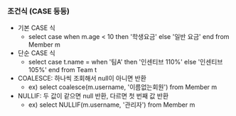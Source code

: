 ### 조건식 (CASE 등등)
- 기본 CASE 식
    - select case when m.age < 10 then '학생요금' else '일반 요금' end from Member m
- 단순 CASE 식
    - select case t.name = when '팀A' then '인센티브 110%' else '인센티브 105%' end from Team t
- COALESCE: 하나씩 조회해서 null이 아니면 반환
    - ex) select coalesce(m.username, '이름없는회원') from Member m 
- NULLIF: 두 값이 같으면 null 반환, 다르면 첫 번째 값 반환
    - ex) select NULLIF(m.username, '관리자') from Member m